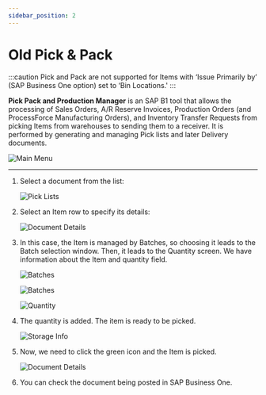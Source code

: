 ```yaml
---
sidebar_position: 2
---
```


# Old Pick & Pack

:::caution
    Pick and Pack are not supported for Items with ‘Issue Primarily by’ (SAP Business One option) set to ‘Bin Locations.'
:::

**Pick Pack and Production Manager** is an SAP B1 tool that allows the processing of Sales Orders, A/R Reserve Invoices, Production Orders (and ProcessForce Manufacturing Orders), and Inventory Transfer Requests from picking Items from warehouses to sending them to a receiver. It is performed by generating and managing Pick lists and later Delivery documents.

![Main Menu](./media/PickAndPack.webp)

---

1. Select a document from the list:

    ![Pick Lists](./media/PickLists.webp)
2. Select an Item row to specify its details:

    ![Document Details](./media/DocDetPP.webp)
3. In this case, the Item is managed by Batches, so choosing it leads to the Batch selection window. Then, it leads to the Quantity screen. We have information about the Item and quantity field.

    ![Batches](./media/BMI.webp)

    ![Batches](./media/Batches.webp)

    ![Quantity](./media/Quantity.webp)
4. The quantity is added. The item is ready to be picked.

    ![Storage Info](./media/StorageInfo_DocDet.webp)
5. Now, we need to click the green icon and the Item is picked.

    ![Document Details](./media/DocDet_oneadded.webp)
6. You can check the document being posted in SAP Business One.
